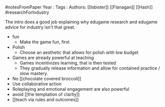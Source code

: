 #notesFromPaper
Year   :
Tags   :
Authors: [[Isbister]] [[Flanagan]] [[Hash]]
#researchForIndustry

The intro does a good job explaining why edugame research and edugame advice for industry isn't that great.

 - fun
   * Make the game fun, first
 - Polish
   * Choose an aesthetic that allows for polish with low budget
 - Games are already powerful at teaching
   * Games incentivizes learning, that is then tested
   * They gradually release information and allow for contained practice / slow mastery.
 - No [[chocolate covered broccoli]]
 - Use collaborative action
 - Roleplaying and emotional engagement are also powerful
 - avoid [[the temptation of clarity]]
 - [[teach via rules and outcomes]]
